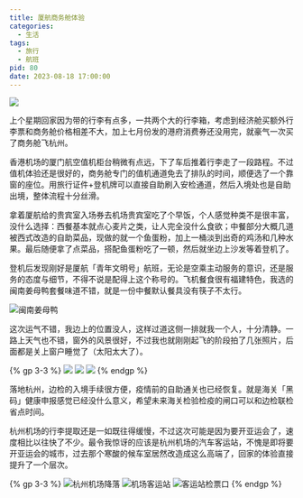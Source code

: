 ```yaml
---
title: 厦航商务舱体验
categories:
  - 生活
tags:
  - 旅行
  - 航班
pid: 80
date: 2023-08-18 17:00:00
---
```


![](https://cos.pinlyu.com/posts/2023/80-plane.webp)

上个星期回家因为带的行李有点多，一共两个大的行李箱，考虑到经济舱买额外行李票和商务舱价格相差不大，加上七月份发的港府消费券还没用完，就豪气一次买了商务舱飞杭州。
<!-- more -->

香港机场的厦门航空值机柜台稍微有点远，下了车后推着行李走了一段路程。不过值机体验还是很好的，商务舱专门的值机通道免去了排队的时间，顺便选了一个靠窗的座位。用旅行证件+登机牌可以直接自助刷入安检通道，然后入境处也是自助出境，整体流程十分丝滑。

拿着厦航给的贵宾室入场券去机场贵宾室吃了个早饭，个人感觉种类不是很丰富，没什么选择：西餐基本就点心麦片之类，让人完全没什么食欲；中餐部分大概几道被西式改造的自助菜品，现做的就一个鱼蛋粉，加上一桶淡到出奇的鸡汤和几种水果。最后随便拿了点菜品，搭配鱼蛋粉吃了一顿，然后就坐边上沙发等着登机了。

登机后发现刚好是厦航「青年文明号」航班，无论是空乘主动服务的意识，还是服务的态度与细节，不得不说是配得上这个称号的。飞机餐食很有福建特色，我选的闽南姜母鸭套餐味道不错，就是一份中餐默认餐具没有筷子不太行。

![闽南姜母鸭](https://cos.pinlyu.com/posts/2023/80-meal.webp#550x)

这次运气不错，我边上的位置没人，这样过道这侧一排就我一个人，十分清静。一路上天气也不错，窗外的风景很好，不过我也就刚刚起飞的阶段拍了几张照片，后面都是关上窗户睡觉了（太阳太大了）。

{% gp 3-3 %}
![](https://cos.pinlyu.com/posts/2023/80-sky1.webp)
![](https://cos.pinlyu.com/posts/2023/80-sky2.webp)
![](https://cos.pinlyu.com/posts/2023/80-sky3.webp)
{% endgp %}

落地杭州，边检的入境手续很方便，疫情前的自助通关也已经恢复。就是海关「黑码」健康申报感觉已经没什么意义，希望未来海关检验检疫的闸口可以和边检联检省点时间。

杭州机场的行李提取还是一如既往得缓慢，不过这次可能是因为要开亚运会了，速度相比以往快了不少。最令我惊讶的应该是杭州机场的汽车客运站，不愧是即将要开亚运会的城市，过去那个寒酸的候车室居然改造成这么高端了，回家的体验直接提升了一个层次。 ​​​

{% gp 3-3 %}
![杭州机场降落](https://cos.pinlyu.com/posts/2023/80-landing.webp)
![机场客运站](https://cos.pinlyu.com/posts/2023/80-bus1.webp)
![客运站检票口](https://cos.pinlyu.com/posts/2023/80-bus2.webp)
{% endgp %}